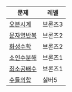 |문제|레벨|
|------|---|
|[오븐시계](https://www.acmicpc.net/problem/2525)|브론즈3|
|[문자열반복](https://www.acmicpc.net/problem/2675)|브론즈2|
|[화성수학](https://www.acmicpc.net/problem/5355)|브론즈2|
|[소인수분해](https://www.acmicpc.net/problem/11653)|브론즈1|
|[최소공배수](https://www.acmicpc.net/problem/1934)|브론즈1|
|[수들의합](https://www.acmicpc.net/problem/1789)|실버5|
